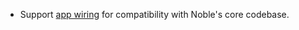 - Support [app wiring](https://docs.cosmos.network/v0.50/build/building-apps/app-go-v2) for compatibility with Noble's core codebase.
